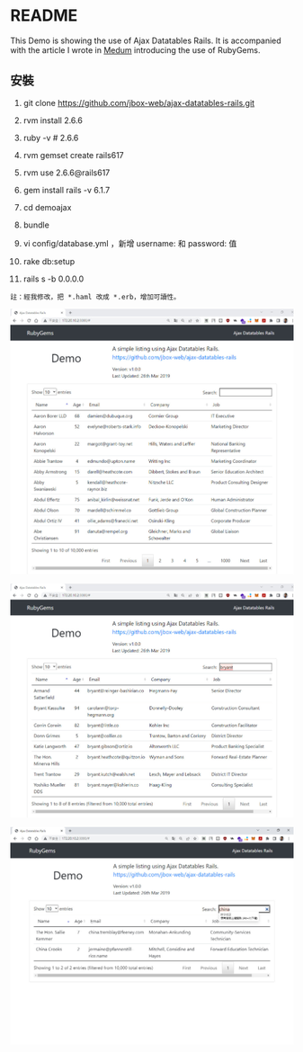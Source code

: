 # README

This Demo is showing the use of Ajax Datatables Rails.
It is accompanied with the article I wrote in [Medum][MED] introducing the use of RubyGems.


[MED]: <https://medium.com/實用的rubygems/ajax-datatables-rails-功能齊全的資料列表-98c96e9a250a>

[SOURCE]: <https://github.com/jbox-web/ajax-datatables-rails.git>

## 安裝

01. git clone https://github.com/jbox-web/ajax-datatables-rails.git

02. rvm install 2.6.6

03. ruby -v  # 2.6.6

04. rvm gemset create rails617

05. rvm use 2.6.6@rails617

06. gem install rails -v 6.1.7

07. cd demoajax

08. bundle

09. vi config/database.yml ，新增 username: 和 password: 值

10. rake db:setup

11. rails s -b 0.0.0.0

`註：經我修改，把 *.haml 改成 *.erb，增加可讀性。`

![](https://github.com/afgnsu/Rails001/blob/main/01.jpg)

![](https://github.com/afgnsu/Rails001/blob/main/02.jpg)

![](https://github.com/afgnsu/Rails001/blob/main/03.jpg)
